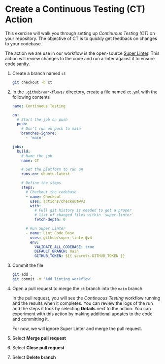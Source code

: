 # Create a Continuous Testing (CT) Action

This exercise will walk you through setting up _Continuous Testing (CT)_ on your
repository. The objective of CT is to quickly get feedback on changes to your
codebase.

The action we are use in our workflow is the open-source
[Super Linter](https://github.com/github/super-linter). This action will review
changes to the code and run a linter against it to ensure code sanity.

1. Create a branch named `ct`

   ```bash
   git checkout -b ct
   ```

2. In the `.github/workflows/` directory, create a file named `ct.yml` with the
   following contents

   ```yaml
   name: Continuous Testing

   on:
     # Start the job on push
     push:
       # Don't run on push to main
       branches-ignore:
         - 'main'

   jobs:
     build:
       # Name the job
       name: CT

       # Set the platform to run on
       runs-on: ubuntu-latest

       # Define the steps
       steps:
         # Checkout the codebase
         - name: Checkout
           uses: actions/checkout@v3
           with:
             # Full git history is needed to get a proper
             # list of changed files within `super-linter`
             fetch-depth: 0

         # Run Super Linter
         - name: Lint Code Base
           uses: github/super-linter@v4
           env:
             VALIDATE_ALL_CODEBASE: true
             DEFAULT_BRANCH: main
             GITHUB_TOKEN: ${{ secrets.GITHUB_TOKEN }}
   ```

3. Commit the file

   ```bash
   git add .
   git commit -m 'Add linting workflow'
   ```

4. Open a pull request to merge the `ct` branch into the `main` branch

   In the pull request, you will see the _Continuous Testing_ workflow running
   and the results when it completes. You can review the logs of the run and the
   steps it took by selecting **Details** next to the action. You can experiment
   with this action by making additional updates to the code and committing it.

   For now, we will ignore Super Linter and merge the pull request.

5. Select **Merge pull request**
6. Select **Close pull request**
7. Select **Delete branch**

